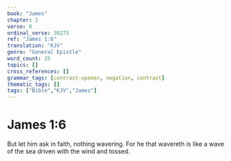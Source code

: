 ```yaml
---
book: "James"
chapter: 1
verse: 6
ordinal_verse: 30273
ref: "James 1:6"
translation: "KJV"
genre: "General Epistle"
word_count: 25
topics: []
cross_references: []
grammar_tags: [contrast-opener, negation, contrast]
thematic_tags: []
tags: ["Bible","KJV","James"]
---
```


# James 1:6

But let him ask in faith, nothing wavering. For he that wavereth is like a wave of the sea driven with the wind and tossed.
